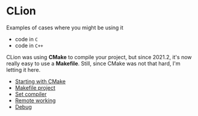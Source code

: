 # CLion

Examples of cases where you might be using it

* code in `C`
* code in `C++`

CLion was using **CMake** to compile your project, but since 2021.2, it's now really easy to use a **Makefile**. Still, since CMake was not that hard, I'm letting it here.

* [Starting with CMake](cmake.md)
* [Makefile project](makefile.md)
* [Set compiler](compiler.md)
* [Remote working](remote.md)
* [Debug](debug.md)
